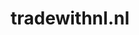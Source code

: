 ---
layout: post
title:  "tradewithnl.nl"
internal_url:  "/dutchgov/tradewithnl.nl.html"
categories: dutchgov
---